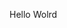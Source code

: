 Hello Wolrd


















































































































































































































































































































































































































































































































































































































































































































































































































































































































































































































































































































































































































































































































































































































































































































































































































































































































































































































































































































































































































































































































































































































































































































































































































































































































































































































































































































































































































































































































































































































































































































































































































































































































































































































































































































































































































































































































































































































































































































































































































































































































































































































































































































































































































































































































































































































































































































































































































































































































































































































































































































































































